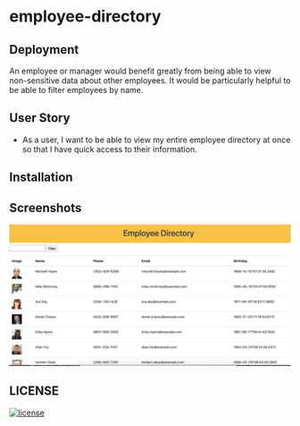 # employee-directory
## Deployment
An employee or manager would benefit greatly from being able to view non-sensitive data about other employees. It would be particularly helpful to be able to filter employees by name.
## User Story

* As a user, I want to be able to view my entire employee directory at once so that I have quick access to their information.

## Installation

## Screenshots
![screenshot](public/screenshot.png)

## LICENSE
[![license](https://img.shields.io/github/license/DAVFoundation/captain-n3m0.svg?style=flat-square)](https://github.com/DAVFoundation/captain-n3m0/blob/master/LICENSE)
